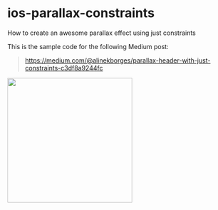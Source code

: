 # ios-parallax-constraints
How to create an awesome parallax effect using just constraints

This is the sample code for the following Medium post:
> https://medium.com/@alinekborges/parallax-header-with-just-constraints-c3df8a9244fc

<img src="parallax_final_result.gif" width="280">
